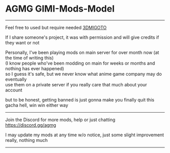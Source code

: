 # AGMG GIMI-Mods-Model


-------------------- 

Feel free to used but require needed [3DMIGOTO](https://github.com/SilentNightSound/GI-Model-Importer)

If I share someone's project, it was with permission and will give credits if they want or not

Personally, I've been playing mods on main server for over month now (at the time of writing this)  
(I know people who've been modding on main for weeks or months and nothing has ever happened)  
so I guess it's safe, but we never know what anime game company may do eventually  
use them on a private server if you really care that much about your account

but to be honest, getting banned is just gonna make you finally quit this gacha hell, win win either way

--------------------  

Join the Discord for more mods, help or just chatting https://discord.gg/agmg 

I may update my mods at any time w/o notice, just some slight improvement really, nothing much


-------------------- 
